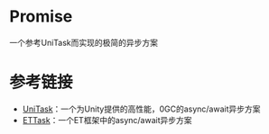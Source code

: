 # Promise
一个参考UniTask而实现的极简的异步方案
# 参考链接
- [UniTask](https://github.com/Cysharp/UniTask)：一个为Unity提供的高性能，0GC的async/await异步方案
- [ETTask](https://github.com/egametang/ET)：一个ET框架中的async/await异步方案

